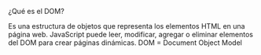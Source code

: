 ¿Qué es el DOM?

Es una estructura de objetos que representa los elementos HTML en una página web.
JavaScript puede leer, modificar, agregar o eliminar elementos del DOM para crear páginas dinámicas.
DOM = Document Object Model
